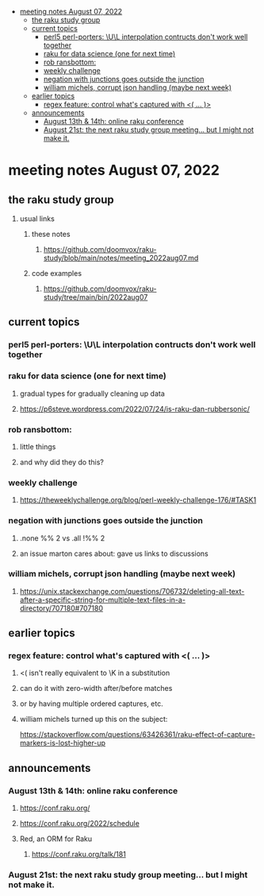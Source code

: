 - [meeting notes August 07, 2022](#orgc3fbfa8)
  - [the raku study group](#orgdf33338)
  - [current topics](#org21e66bd)
    - [perl5 perl-porters: \U\L interpolation contructs don't work well together](#org001819a)
    - [raku for data science  (one for next time)](#org6f967ad)
    - [rob ransbottom:](#org1c714b6)
    - [weekly challenge](#org19d2aca)
    - [negation with junctions goes outside the junction](#org1c5a9b0)
    - [william michels, corrupt json handling (maybe next week)](#org1c6ad9a)
  - [earlier topics](#org17802f9)
    - [regex feature: control what's captured with <( &#x2026; )>](#org1af5827)
  - [announcements](#org614ea15)
    - [August 13th & 14th: online raku conference](#orgf71e2c5)
    - [August 21st: the next raku study group meeting&#x2026; but I might not make it.](#org01c805c)


<a id="orgc3fbfa8"></a>

# meeting notes August 07, 2022


<a id="orgdf33338"></a>

## the raku study group

1.  usual links

    1.  these notes
    
        1.  <https://github.com/doomvox/raku-study/blob/main/notes/meeting_2022aug07.md>
    
    2.  code examples
    
        1.  <https://github.com/doomvox/raku-study/tree/main/bin/2022aug07>


<a id="org21e66bd"></a>

## current topics


<a id="org001819a"></a>

### perl5 perl-porters: \U\L interpolation contructs don't work well together


<a id="org6f967ad"></a>

### raku for data science  (one for next time)

1.  gradual types for gradually cleaning up data

2.  <https://p6steve.wordpress.com/2022/07/24/is-raku-dan-rubbersonic/>


<a id="org1c714b6"></a>

### rob ransbottom:

1.  little things

2.  and why did they do this?


<a id="org19d2aca"></a>

### weekly challenge

1.  <https://theweeklychallenge.org/blog/perl-weekly-challenge-176/#TASK1>


<a id="org1c5a9b0"></a>

### negation with junctions goes outside the junction

1.  .none %% 2 vs  .all  !%% 2

2.  an issue marton cares about: gave us links to discussions


<a id="org1c6ad9a"></a>

### william michels, corrupt json handling (maybe next week)

1.  <https://unix.stackexchange.com/questions/706732/deleting-all-text-after-a-specific-string-for-multiple-text-files-in-a-directory/707180#707180>


<a id="org17802f9"></a>

## earlier topics


<a id="org1af5827"></a>

### regex feature: control what's captured with <( &#x2026; )>

1.  <( isn't really equivalent to \K in a substitution

2.  can do it with zero-width after/before matches

3.  or by having multiple ordered captures, etc.

4.  william michels turned up this on the subject:

    <https://stackoverflow.com/questions/63426361/raku-effect-of-capture-markers-is-lost-higher-up>


<a id="org614ea15"></a>

## announcements


<a id="orgf71e2c5"></a>

### August 13th & 14th: online raku conference

1.  <https://conf.raku.org/>

2.  <https://conf.raku.org/2022/schedule>

3.  Red, an ORM for Raku

    1.  <https://conf.raku.org/talk/181>


<a id="org01c805c"></a>

### August 21st: the next raku study group meeting&#x2026; but I might not make it.
